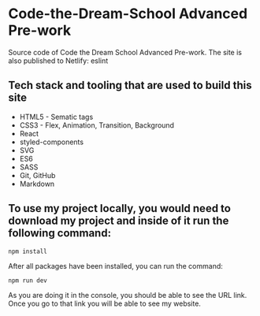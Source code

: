 # Code-the-Dream-School Advanced Pre-work

Source code of Code the Dream School Advanced Pre-work. The site is also published to Netlify:
eslint

## Tech stack and tooling that are used to build this site

- HTML5 - Sematic tags
- CSS3 - Flex, Animation, Transition, Background
- React
- styled-components
- SVG
- ES6
- SASS
- Git, GitHub
- Markdown

## To use my project locally, you would need to download my project and inside of it run the following command:

    npm install

After all packages have been installed, you can run the command:

    npm run dev

As you are doing it in the console, you should be able to see the URL link. Once you go to that link you will be able to see my website.
